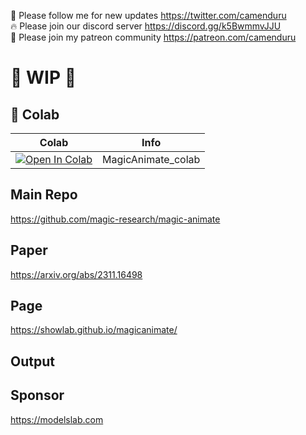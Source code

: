 🐣 Please follow me for new updates https://twitter.com/camenduru <br />
🔥 Please join our discord server https://discord.gg/k5BwmmvJJU <br />
🥳 Please join my patreon community https://patreon.com/camenduru <br />

# 🚦 WIP 🚦

## 🦒 Colab

| Colab | Info
| --- | --- |
[![Open In Colab](https://colab.research.google.com/assets/colab-badge.svg)](https://colab.research.google.com/github/camenduru/MagicAnimate-colab/blob/main/MagicAnimate_colab.ipynb) | MagicAnimate_colab

## Main Repo
https://github.com/magic-research/magic-animate

## Paper
https://arxiv.org/abs/2311.16498

## Page
https://showlab.github.io/magicanimate/

## Output

## Sponsor
https://modelslab.com
